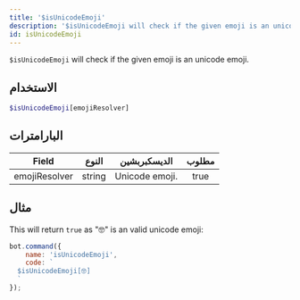 ```yaml
---
title: '$isUnicodeEmoji'
description: '$isUnicodeEmoji will check if the given emoji is an unicode emoji.'
id: isUnicodeEmoji
---
```


`$isUnicodeEmoji` will check if the given emoji is an unicode emoji.

## الاستخدام

```php
$isUnicodeEmoji[emojiResolver]
```

## البارامترات

| Field         | النوع  | الديسكبربشين   | مطلوب |
| ------------- | ------ | -------------- |:-----:|
| emojiResolver | string | Unicode emoji. | true  |

## مثال

This will return `true` as "🤓" is an valid unicode emoji:

```javascript
bot.command({
    name: 'isUnicodeEmoji',
    code: `
  $isUnicodeEmoji[🤓]
  `
});
```
